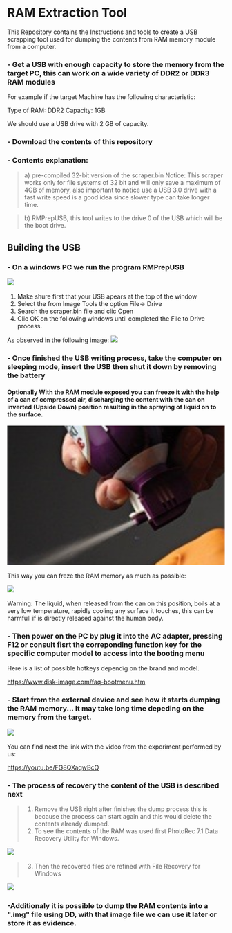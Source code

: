 # RAM Extraction Tool
This Repository contains the Instructions and tools to create a USB scrapping tool used for dumping the contents from RAM memory module from a computer.


### - Get a USB with enough capacity to store the memory from the target PC, this can work on a wide variety of DDR2 or DDR3 RAM modules

For example if the target Machine has the following characteristic: 

Type of RAM:  DDR2
Capacity: 1GB

We should use a USB drive with 2 GB of capacity.

### - Download the contents of this repository 

### - Contents explanation:

> a) pre-compiled 32-bit version of the scraper.bin
Notice: This scraper works only for file systems of 32 bit and will only save a maximum of 4GB of memory, also important to notice use a USB 3.0 drive with a fast write speed is a good idea since slower type can take longer time.

> b) RMPrepUSB, this tool writes to the drive 0 of the USB which will be the boot drive.

## Building the USB

### - On a windows PC we run the program RMPrepUSB

![](https://github.com/jluisftapia/RAMExtraction/blob/master/Images/RMPrepUSB.png)

1) Make shure first that your USB apears at the top of the window
2) Select the from Image Tools the option File-> Drive 
3) Search the scraper.bin file and clic Open
4) Clic OK on the following windows until completed the File to Drive process.

As observed in the following image:
![](https://github.com/jluisftapia/RAMExtraction/blob/master/Images/USB-preparation.png)

### - Once finished the USB writing process, take the computer on sleeping mode, insert the USB then shut it down by removing the battery

#### Optionally  With the RAM module exposed you can freeze it with the help of a can of compressed air, discharging the content with the can on inverted (Upside Down) position resulting in the spraying of liquid on to the surface. 

![](https://github.com/jluisftapia/RAMExtraction/blob/master/Images/compresedair.png)

This way you can freze the RAM memory as much as possible:

![](https://github.com/jluisftapia/RAMExtraction/blob/master/Images/freezemem.png)

Warning: The liquid, when released from the can on this position, boils at a very low temperature, rapidly cooling any surface it touches, this can be harmfull if is directly released against the human body.   

### - Then power on the PC by plug it into the AC adapter, pressing F12 or consult fisrt the correponding function key for the specific computer model to access into the booting menu

Here is a list of possible hotkeys dependig on the brand and model.

https://www.disk-image.com/faq-bootmenu.htm

### - Start from the external device and see how it starts dumping the RAM memory... It may take long time depeding on the memory from the target.

![](https://github.com/jluisftapia/RAMExtraction/blob/master/Images/dumprocess.jpg)

You can find next the link with the video from the experiment performed by us: 

https://youtu.be/FG8QXaqwBcQ

### - The process of recovery the content of the USB is described next

> 1. Remove the USB right after finishes the dump process this is because the process can start again and this would delete the contents already dumped.
> 2. To see the contents of the RAM was used first PhotoRec 7.1 Data Recovery Utility for Windows.

![](https://github.com/jluisftapia/RAMExtraction/blob/master/Images/photorec.png)

> 3. Then the recovered files are refined with File Recovery for Windows

![](https://github.com/jluisftapia/RAMExtraction/blob/master/Images/FileRecovery.png)

### -Additionaly it is possible to dump the RAM contents into a ".img" file using DD, with that image file we can use it later or store it as evidence.
